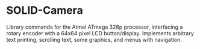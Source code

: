 SOLID-Camera
============
Library commands for the Atmel ATmega 328p processor, interfacing a rotary encoder with a 64x64 pixel 
LCD button/display. Implements arbitrary text printing, scrolling text, some graphics, and menus with navigation.
